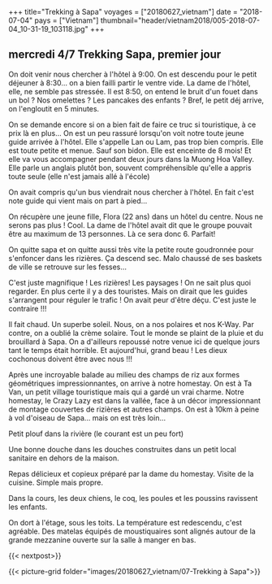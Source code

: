 +++
title="Trekking à Sapa"
voyages = ["20180627_vietnam"]
date = "2018-07-04"
pays = ["Vietnam"]
thumbnail="header/vietnam2018/005-2018-07-04_10-31-19_103118.jpg"
+++

## mercredi 4/7 Trekking Sapa, premier jour

On doit venir nous chercher à l'hôtel à 9:00.
On est descendu pour le petit déjeuner à 8:30… on a bien failli partir le ventre vide. La dame de l'hôtel, elle, ne semble pas stressée. Il est 8:50, on entend le bruit d'un fouet dans un bol ? Nos omelettes ? Les pancakes des enfants ? Bref, le petit déj arrive, on l'engloutit en 5 minutes.

On se demande encore si on a bien fait de faire ce truc si touristique, à ce prix là en plus...
On est un peu rassuré lorsqu'on voit notre toute jeune guide arrivée à l'hôtel. Elle s'appelle Lan ou Lam, pas trop bien compris. Elle est toute petite et menue. Sauf son bidon. Elle est enceinte de 8 mois! Et elle va vous accompagner pendant deux jours dans la Muong Hoa Valley. Elle parle un anglais plutôt bon, souvent compréhensible qu'elle a appris toute seule (elle n'est jamais allé à l'école)

On avait compris qu'un bus viendrait nous chercher à l'hôtel. En fait c'est note guide qui vient mais on part à pied…

On récupère une jeune fille, Flora (22 ans) dans un hôtel du centre. Nous ne serons pas plus ! Cool. La dame de l'hôtel avait dit que le groupe pouvait être au maximum de 13 personnes. Là ce sera donc 6. Parfait!

On quitte sapa et on quitte aussi très vite la petite route goudronnée pour s'enfoncer dans les rizières. Ça descend sec. Malo chaussé de ses baskets de ville se retrouve sur les fesses…

C'est juste magnifique ! Les rizières! Les paysages ! On ne sait plus quoi regarder. En plus certe il y a des touristes. Mais on dirait que les guides s'arrangent pour réguler le trafic ! On avait peur d'être déçu. C'est juste le contraire !!!

Il fait chaud. Un superbe soleil. Nous, on a nos polaires et nos K-Way. Par contre, on a oublié la crème solaire. Tout le monde se plaint de la pluie et du brouillard à Sapa. On a d'ailleurs repoussé notre venue ici de quelque jours tant le temps était horrible. Et aujourd'hui, grand beau ! Les dieux cochonous doivent être avec nous !!!

Après une incroyable balade au milieu des champs de riz aux formes géométriques impressionnantes, on arrive à notre homestay. On est à Ta Van, un petit village touristique mais qui a gardé un vrai charme. Notre homestay, le Crazy Lazy est dans la vallée, face à un décor impressionnant de montage couvertes de rizières et autres champs. On est à 10km à peine à vol d'oiseau de Sapa… mais on est très loin…

Petit plouf dans la rivière (le courant est un peu fort)

Une bonne douche dans les douches construites dans un petit local sanitaire en dehors de la maison.

Repas délicieux et copieux préparé par la dame du homestay. Visite de la cuisine. Simple mais propre. 

Dans la cours, les deux chiens, le coq, les poules et les poussins ravissent les enfants.

On dort à l'étage, sous les toits. La température est redescendu, c'est agréable. Des matelas équipés de moustiquaires sont alignés autour de la grande mezzanine ouverte sur la salle à manger en bas. 


{{< nextpost>}}

{{< picture-grid folder="images/20180627_vietnam/07-Trekking à Sapa">}}

